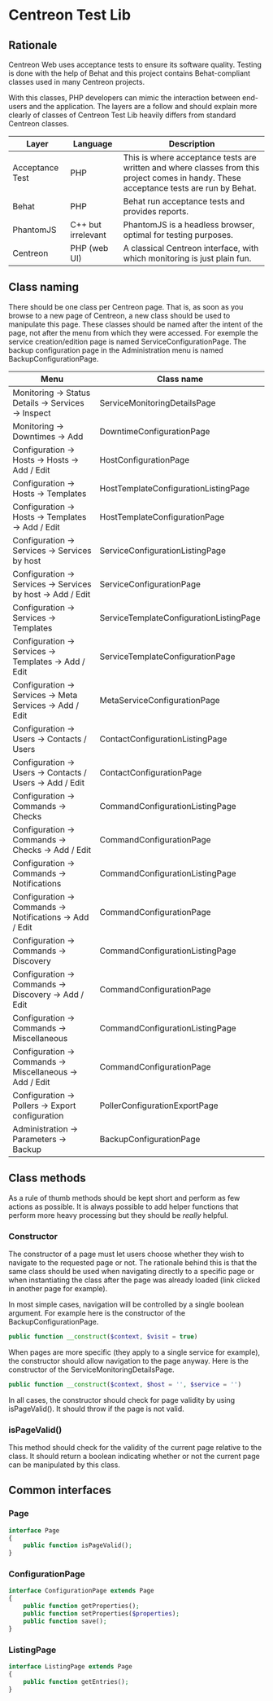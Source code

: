 # Centreon Test Lib #

## Rationale ##

Centreon Web uses acceptance tests to ensure its software quality.
Testing is done with the help of Behat and this project contains
Behat-compliant classes used in many Centreon projects.

With this classes, PHP developers can mimic the interaction between
end-users and the application. The layers are a follow and should
explain more clearly of classes of Centreon Test Lib heavily differs
from standard Centreon classes.

| Layer           | Language           | Description                                 |
|-----------------|--------------------|---------------------------------------------|
| Acceptance Test | PHP                | This is where acceptance tests are written and where classes from this project comes in handy. These acceptance tests are run by Behat. |
| Behat           | PHP                | Behat run acceptance tests and provides reports. |
| PhantomJS       | C++ but irrelevant | PhantomJS is a headless browser, optimal for testing purposes. |
| Centreon        | PHP (web UI)       | A classical Centreon interface, with which monitoring is just plain fun. |

## Class naming ##

There should be one class per Centreon page. That is, as soon as you browse to a new
page of Centreon, a new class should be used to manipulate this page. These classes
should be named after the intent of the page, not after the menu from which they were
accessed. For exemple the service creation/edition page is named
ServiceConfigurationPage. The backup configuration page in the Administration menu
is named BackupConfigurationPage.

| Menu                                                        | Class name                              |
|-------------------------------------------------------------|-----------------------------------------|
| Monitoring -> Status Details -> Services -> Inspect         | ServiceMonitoringDetailsPage            |
| Monitoring -> Downtimes -> Add                              | DowntimeConfigurationPage               |
| Configuration -> Hosts -> Hosts -> Add / Edit               | HostConfigurationPage                   |
| Configuration -> Hosts -> Templates                         | HostTemplateConfigurationListingPage    |
| Configuration -> Hosts -> Templates -> Add / Edit           | HostTemplateConfigurationPage           |
| Configuration -> Services -> Services by host               | ServiceConfigurationListingPage         |
| Configuration -> Services -> Services by host -> Add / Edit | ServiceConfigurationPage                |
| Configuration -> Services -> Templates                      | ServiceTemplateConfigurationListingPage |
| Configuration -> Services -> Templates -> Add / Edit        | ServiceTemplateConfigurationPage        |
| Configuration -> Services -> Meta Services -> Add / Edit    | MetaServiceConfigurationPage            |
| Configuration -> Users -> Contacts / Users                  | ContactConfigurationListingPage         |
| Configuration -> Users -> Contacts / Users -> Add / Edit    | ContactConfigurationPage                |
| Configuration -> Commands -> Checks                         | CommandConfigurationListingPage         |
| Configuration -> Commands -> Checks -> Add / Edit           | CommandConfigurationPage                |
| Configuration -> Commands -> Notifications                  | CommandConfigurationListingPage         |
| Configuration -> Commands -> Notifications -> Add / Edit    | CommandConfigurationPage                |
| Configuration -> Commands -> Discovery                      | CommandConfigurationListingPage         |
| Configuration -> Commands -> Discovery -> Add / Edit        | CommandConfigurationPage                |
| Configuration -> Commands -> Miscellaneous                  | CommandConfigurationListingPage         |
| Configuration -> Commands -> Miscellaneous -> Add / Edit    | CommandConfigurationPage                |
| Configuration -> Pollers -> Export configuration            | PollerConfigurationExportPage           |
| Administration -> Parameters -> Backup                      | BackupConfigurationPage                 |

## Class methods ##

As a rule of thumb methods should be kept short and perform as few actions as
possible. It is always possible to add helper functions that perform more heavy
processing but they should be *really* helpful.

### Constructor ###

The constructor of a page must let users choose whether they wish to navigate
to the requested page or not. The rationale behind this is that the same class
should be used when navigating directly to a specific page or when instantiating
the class after the page was already loaded (link clicked in another page for
example).

In most simple cases, navigation will be controlled by a single boolean
argument. For example here is the constructor of the BackupConfigurationPage.

```php
public function __construct($context, $visit = true)
```

When pages are more specific (they apply to a single service for example),
the constructor should allow navigation to the page anyway. Here is the
constructor of the ServiceMonitoringDetailsPage.

```php
public function __construct($context, $host = '', $service = '')
```

In all cases, the constructor should check for page validity by using
isPageValid(). It should throw if the page is not valid.

### isPageValid() ###

This method should check for the validity of the current page relative to
the class. It should return a boolean indicating whether or not the
current page can be manipulated by this class.

## Common interfaces ##

### Page ###

```php
interface Page
{
    public function isPageValid();
}
```

### ConfigurationPage ###

```php
interface ConfigurationPage extends Page
{
    public function getProperties();
    public function setProperties($properties);
    public function save();
}
```

### ListingPage ###

```php
interface ListingPage extends Page
{
    public function getEntries();
}
```
